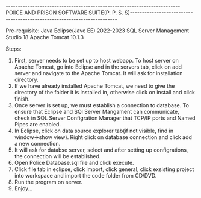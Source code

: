 ------------------------------------------------------------------------POlICE AND PRISON SOFTWARE SUITE(P. P. S. S)------------------------------------------------------------------------

Pre-requisite:
Java 
Eclipse(Jave EE) 2022-2023 
SQL Server Management Studio 18
Apache Tomcat 10.1.3

Steps:
1. First, server needs to be set up to host webapp. To host server on Apache Tomcat, go into Eclipse and in the servers tab, click on add server and navigate to the Apache Tomcat. It will ask for installation directory.
2. If we have already installed Apache Tomcat, we need to give the directory of the folder it is installed in, otherwise click on install and click finish.
3. Once server is set up, we must establish a connection to database. To ensure that Eclipse and SQl Server Mangament can communicate, check in SQL Server Configration Manager that TCP/IP ports and Named Pipes are enabled.
4. In Eclipse, click on data source explorer tab(if not visible, find in window->show view). Right click on database connection and click add a new connection.
5. It will ask for databse server, select and after setting up configrations, the connection will be established.
6. Open Police Database.sql file and click execute.
7. Click file tab in eclipse, click import, click general, click exsisting project into workspace and import the code folder from CD/DVD. 
8. Run the program on server.
9. Enjoy...